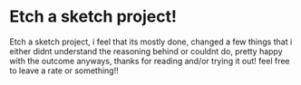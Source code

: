 # Etch a sketch project!

Etch a sketch project, i feel that its mostly done, changed a few things that i either didnt understand the reasoning behind or couldnt do, pretty happy with the outcome anyways, thanks for reading and/or trying it out! feel free to leave a rate or something!!
